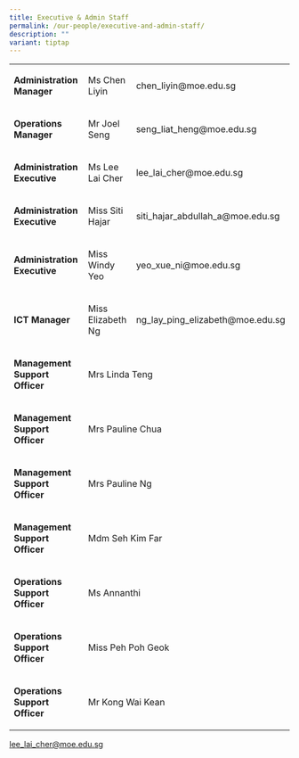 ```yaml
---
title: Executive & Admin Staff
permalink: /our-people/executive-and-admin-staff/
description: ""
variant: tiptap
---
```

<table>
<tbody>
<tr>
<td rowspan="1" colspan="1">
<p><strong>Administration Manager</strong>
</p>
</td>
<td rowspan="1" colspan="1">
<p>Ms Chen Liyin</p>
</td>
<td rowspan="1" colspan="1">
<p>chen_liyin@moe.edu.sg</p>
</td>
</tr>
<tr>
<td rowspan="1" colspan="1">
<p><strong>Operations Manager</strong>
</p>
</td>
<td rowspan="1" colspan="1">
<p>Mr Joel Seng</p>
</td>
<td rowspan="1" colspan="1">
<p>seng_liat_heng@moe.edu.sg</p>
</td>
</tr>
<tr>
<td rowspan="1" colspan="1">
<p><strong>Administration Executive</strong>
</p>
</td>
<td rowspan="1" colspan="1">
<p>Ms Lee Lai Cher</p>
</td>
<td rowspan="1" colspan="1">
<p>lee_lai_cher@moe.edu.sg</p>
</td>
</tr>
<tr>
<td rowspan="1" colspan="1">
<p><strong>Administration Executive</strong>
</p>
</td>
<td rowspan="1" colspan="1">
<p>Miss Siti Hajar</p>
</td>
<td rowspan="1" colspan="1">
<p>siti_hajar_abdullah_a@moe.edu.sg</p>
</td>
</tr>
<tr>
<td rowspan="1" colspan="1">
<p><strong>Administration Executive</strong>
</p>
</td>
<td rowspan="1" colspan="1">
<p>Miss Windy Yeo</p>
</td>
<td rowspan="1" colspan="1">
<p>yeo_xue_ni@moe.edu.sg</p>
</td>
</tr>
<tr>
<td rowspan="1" colspan="1">
<p><strong>ICT Manager</strong>
</p>
</td>
<td rowspan="1" colspan="1">
<p>Miss Elizabeth Ng</p>
</td>
<td rowspan="1" colspan="1">
<p>ng_lay_ping_elizabeth@moe.edu.sg</p>
</td>
</tr>
<tr>
<td rowspan="1" colspan="1">
<p><strong>Management Support Officer</strong>
</p>
</td>
<td rowspan="1" colspan="2">
<p>Mrs Linda Teng</p>
</td>
</tr>
<tr>
<td rowspan="1" colspan="1">
<p><strong>Management Support Officer</strong>
</p>
</td>
<td rowspan="1" colspan="2">
<p>Mrs Pauline Chua</p>
</td>
</tr>
<tr>
<td rowspan="1" colspan="1">
<p><strong>Management Support Officer</strong>
</p>
</td>
<td rowspan="1" colspan="2">
<p>Mrs Pauline Ng</p>
</td>
</tr>
<tr>
<td rowspan="1" colspan="1">
<p><strong>Management Support Officer</strong>
</p>
</td>
<td rowspan="1" colspan="2">
<p>Mdm Seh Kim Far</p>
</td>
</tr>
<tr>
<td rowspan="1" colspan="1">
<p><strong>Operations Support Officer</strong>
</p>
</td>
<td rowspan="1" colspan="2">
<p>Ms Annanthi</p>
</td>
</tr>
<tr>
<td rowspan="1" colspan="1">
<p><strong>Operations Support Officer</strong>
</p>
</td>
<td rowspan="1" colspan="2">
<p>Miss Peh Poh Geok</p>
</td>
</tr>
<tr>
<td rowspan="1" colspan="1">
<p><strong>Operations Support Officer</strong>
</p>
</td>
<td rowspan="1" colspan="2">
<p>Mr Kong Wai Kean</p>
</td>
</tr>
</tbody>
</table>
<p><a href="mailto:lee_lai_cher@moe.edu.sg" rel="noopener noreferrer nofollow" target="_blank">lee_lai_cher@moe.edu.sg</a>
</p>